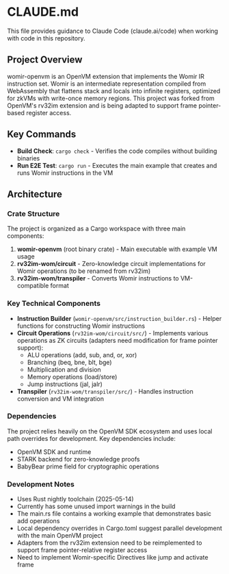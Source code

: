 # CLAUDE.md

This file provides guidance to Claude Code (claude.ai/code) when working with code in this repository.

## Project Overview

womir-openvm is an OpenVM extension that implements the Womir IR instruction set. Womir is an intermediate representation compiled from WebAssembly that flattens stack and locals into infinite registers, optimized for zkVMs with write-once memory regions. This project was forked from OpenVM's rv32im extension and is being adapted to support frame pointer-based register access.

## Key Commands

- **Build Check**: `cargo check` - Verifies the code compiles without building binaries
- **Run E2E Test**: `cargo run` - Executes the main example that creates and runs Womir instructions in the VM

## Architecture

### Crate Structure
The project is organized as a Cargo workspace with three main components:

1. **womir-openvm** (root binary crate) - Main executable with example VM usage
2. **rv32im-wom/circuit** - Zero-knowledge circuit implementations for Womir operations (to be renamed from rv32im)
3. **rv32im-wom/transpiler** - Converts Womir instructions to VM-compatible format

### Key Technical Components

- **Instruction Builder** (`womir-openvm/src/instruction_builder.rs`) - Helper functions for constructing Womir instructions
- **Circuit Operations** (`rv32im-wom/circuit/src/`) - Implements various operations as ZK circuits (adapters need modification for frame pointer support):
  - ALU operations (add, sub, and, or, xor)
  - Branching (beq, bne, blt, bge)
  - Multiplication and division
  - Memory operations (load/store)
  - Jump instructions (jal, jalr)
- **Transpiler** (`rv32im-wom/transpiler/src/`) - Handles instruction conversion and VM integration

### Dependencies

The project relies heavily on the OpenVM SDK ecosystem and uses local path overrides for development. Key dependencies include:
- OpenVM SDK and runtime
- STARK backend for zero-knowledge proofs
- BabyBear prime field for cryptographic operations

### Development Notes

- Uses Rust nightly toolchain (2025-05-14)
- Currently has some unused import warnings in the build
- The main.rs file contains a working example that demonstrates basic add operations
- Local dependency overrides in Cargo.toml suggest parallel development with the main OpenVM project
- Adapters from the rv32im extension need to be reimplemented to support frame pointer-relative register access
- Need to implement Womir-specific Directives like jump and activate frame